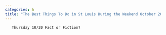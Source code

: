```yaml
---
categories: h
title: "The Best Things To Do in St Louis During the Weekend October 20 to October 23"
---
```


      
      

      
       Thursday 10/20 Fact or Fiction?
    